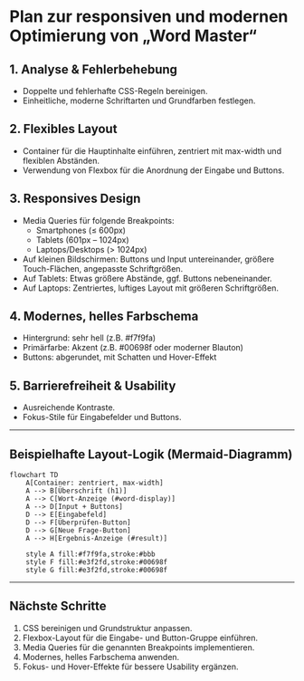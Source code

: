 # Plan zur responsiven und modernen Optimierung von „Word Master“

## 1. Analyse & Fehlerbehebung
- Doppelte und fehlerhafte CSS-Regeln bereinigen.
- Einheitliche, moderne Schriftarten und Grundfarben festlegen.

## 2. Flexibles Layout
- Container für die Hauptinhalte einführen, zentriert mit max-width und flexiblen Abständen.
- Verwendung von Flexbox für die Anordnung der Eingabe und Buttons.

## 3. Responsives Design
- Media Queries für folgende Breakpoints:
  - Smartphones (≤ 600px)
  - Tablets (601px – 1024px)
  - Laptops/Desktops (> 1024px)
- Auf kleinen Bildschirmen: Buttons und Input untereinander, größere Touch-Flächen, angepasste Schriftgrößen.
- Auf Tablets: Etwas größere Abstände, ggf. Buttons nebeneinander.
- Auf Laptops: Zentriertes, luftiges Layout mit größeren Schriftgrößen.

## 4. Modernes, helles Farbschema
- Hintergrund: sehr hell (z.B. #f7f9fa)
- Primärfarbe: Akzent (z.B. #00698f oder moderner Blauton)
- Buttons: abgerundet, mit Schatten und Hover-Effekt

## 5. Barrierefreiheit & Usability
- Ausreichende Kontraste.
- Fokus-Stile für Eingabefelder und Buttons.

---

## Beispielhafte Layout-Logik (Mermaid-Diagramm)

```mermaid
flowchart TD
    A[Container: zentriert, max-width]
    A --> B[Überschrift (h1)]
    A --> C[Wort-Anzeige (#word-display)]
    A --> D[Input + Buttons]
    D --> E[Eingabefeld]
    D --> F[Überprüfen-Button]
    D --> G[Neue Frage-Button]
    A --> H[Ergebnis-Anzeige (#result)]

    style A fill:#f7f9fa,stroke:#bbb
    style F fill:#e3f2fd,stroke:#00698f
    style G fill:#e3f2fd,stroke:#00698f
```

---

## Nächste Schritte

1. CSS bereinigen und Grundstruktur anpassen.
2. Flexbox-Layout für die Eingabe- und Button-Gruppe einführen.
3. Media Queries für die genannten Breakpoints implementieren.
4. Modernes, helles Farbschema anwenden.
5. Fokus- und Hover-Effekte für bessere Usability ergänzen.